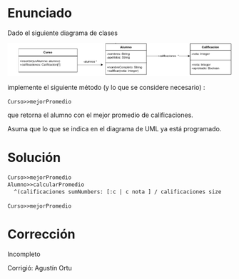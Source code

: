 # Enunciado

Dado el siguiente diagrama de clases

![UML](Pregunta3.png)

implemente el siguiente método (y lo que se considere necesario) :

`Curso>>mejorPromedio`

que retorna el alumno con el mejor promedio de calificaciones.

Asuma que lo que se indica en el diagrama de UML ya está programado.

# Solución

```smalltalk
Curso>>mejorPromedio
Alumno>>calcularPromedio
  ^(calificaciones sumNumbers: [:c | c nota ] / calificaciones size

Curso>>mejorPromedio

```

# Corrección

Incompleto

Corrigió: Agustín Ortu